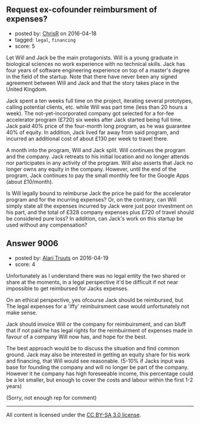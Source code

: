 ## Request ex-cofounder reimbursment of expenses?

- posted by: [ChrisR](https://stackexchange.com/users/370827/chrisr) on 2016-04-18
- tagged: `legal`, `financing`
- score: 5

Let Will and Jack be the main protagonists. Will is a young graduate in biological sciences no work experience with no technical skills. Jack has four years of software engineering experience on top of a master's degree in the field of the startup. Note that there have never been any signed agreement between Will and Jack and that the story takes place in the United Kingdom.

Jack spent a ten weeks full time on the project, iterating several prototypes, calling potential clients, etc. while Will was part time (less than 20 hours a week). The not-yet-incorporated company got selected for a for-fee accelerator program (£720) six weeks after Jack started being full time. Jack paid 40% price of the four-month long program, as he was guarantee 40% of equity. In addition, Jack lived far away from said program, and incurred an additional cost of about £130 per week to travel there.

A month into the program, Will and Jack split. Will continues the program and the company. Jack retreats to his initial location and no longer attends nor participates in any activity of the program. Will also asserts that Jack no longer owns any equity in the company. However, until the end of the program, Jack continues to pay the small monthly fee for the Google Apps (about £10/month).

Is Will legally bound to reimburse Jack the price he paid for the accelerator program and for the incurring expenses? Or, on the contrary, can Will simply state all the expenses incurred by Jack were just poor investment on his part, and the total of £328 company expenses plus £720 of travel should be considered pure loss? In addition, can Jack's work on this startup be used without any compensation?


## Answer 9006

- posted by: [Alari Truuts](https://stackexchange.com/users/5357302/alari-truuts) on 2016-04-19
- score: 4

Unfortunately as I understand there was no legal entity the two shared or share at the moments, in a legal perspective it'd be difficult if not near impossible to get reimbursed for Jacks expenses.

On an ethical perspective, yes ofcourse Jack should be reimbursed, but The legal expenses for a 'iffy' reimbuirsment case would unfortunately not make sense.

Jack should invoice Will or the company for reimbuirsment, and can bluff that if not paid he has legal rights for the reimbuirment of expenses made in favour of a company Will now has, and hope for the best.

The best approach would be to discuss the situation and find common ground. Jack may also be interested in getting an equity share for his work and financing, that Will would see reasonable. (5-10% if Jacks input was base for founding the company and will no longer be part of the company. However it he company has high foreseeable income, this percentage could be a lot smaller, but enough to cover the costs and labour within the first 1-2 years)

(Sorry, not enough rep for comment)



---

All content is licensed under the [CC BY-SA 3.0 license](https://creativecommons.org/licenses/by-sa/3.0/).
